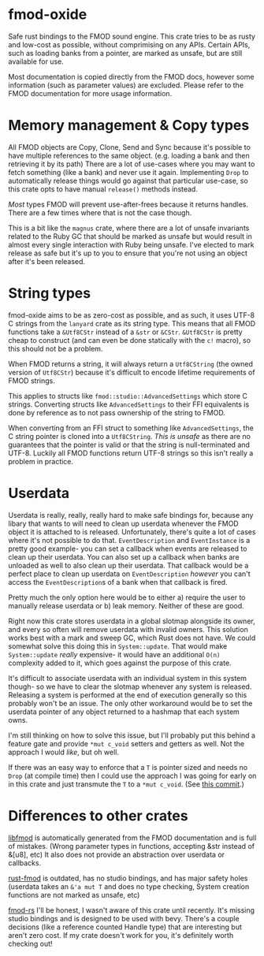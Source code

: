 # fmod-oxide

Safe rust bindings to the FMOD sound engine.
This crate tries to be as rusty and low-cost as possible, without comprimising on any APIs.
Certain APIs, such as loading banks from a pointer, are marked as unsafe, but are still available for use.

Most documentation is copied directly from the FMOD docs, however some information (such as parameter values) are excluded.
Please refer to the FMOD documentation for more usage information.

# Memory management & Copy types

All FMOD objects are Copy, Clone, Send and Sync because it's possible to have multiple references to the same object. (e.g. loading a bank and then retrieving it by its path)
There are a lot of use-cases where you may want to fetch something (like a bank) and never use it again.
Implementing `Drop` to automatically release things would go against that particular use-case, so this crate opts to have manual `release()` methods instead.

*Most* types FMOD will prevent use-after-frees because it returns handles. There are a few times where that is not the case though.
<!-- TODO investigate what is and isnt safe to release -->
This is a bit like the `magnus` crate, where there are a lot of unsafe invariants related to the Ruby GC that should be marked as unsafe but would result in almost every single interaction with Ruby being unsafe.
I've elected to mark release as safe but it's up to you to ensure that you're not using an object after it's been released.

# String types
fmod-oxide aims to be as zero-cost as possible, and as such, it uses UTF-8 C strings from the `lanyard` crate as its string type.
This means that all FMOD functions take a `&Utf8CStr` instead of a `&str` or `&CStr`. 
`&Utf8CStr` is pretty cheap to construct (and can even be done statically with the `c!` macro), so this should not be a problem.

When FMOD returns a string, it will always return a `Utf8CString` (the owned version of `Utf8CStr`) because it's difficult to encode lifetime requirements of FMOD strings.

This applies to structs like `fmod::studio::AdvancedSettings` which store C strings. 
Converting structs like `AdvancedSettings` to their FFI equivalents is done by reference as to not pass ownership of the string to FMOD. 

When converting from an FFI struct to something like `AdvancedSettings`, the C string pointer is cloned into a `Utf8CString`. 
*This is unsafe* as there are no guarantees that the pointer is valid or that the string is null-terminated and UTF-8.
Luckily all FMOD functions return UTF-8 strings so this isn't really a problem in practice.

# Userdata

Userdata is really, really, really hard to make safe bindings for, because any libary that wants to will need to clean up userdata whenever the FMOD object it is attached to is released.
Unfortunately, there's quite a lot of cases where it's not possible to do that. 
`EventDescription` and `EventInstance` is a pretty good example- you can set a callback when events are released to clean up their userdata. 
You can also set up a callback when banks are unloaded as well to also clean up their userdata. 
That callback would be a perfect place to clean up userdata on `EventDescription` *however* you can't access the `EventDescription`s of a bank when that callback is fired.

Pretty much the only option here would be to either a) require the user to manually release userdata or b) leak memory.
Neither of these are good.

Right now this crate stores userdata in a global slotmap alongside its owner, and every so often will remove userdata with invalid owners.
This solution works best with a mark and sweep GC, which Rust does not have. We could somewhat solve this doing this in `System::update`.
That would make `System::update`  *really* expensive- it would have an additional `O(n)` complexity added to it, which goes against the purpose of this crate.

It's difficult to associate userdata with an individual system in this system though- so we have to clear the slotmap whenever any system is released.
Releasing a system is performed at the end of execution generally so this probably won't be an issue.
The only other workaround would be to set the userdata pointer of any object returned to a hashmap that each system owns. 

I'm still thinking on how to solve this issue, but I'll probably put this behind a feature gate and provide `*mut c_void` setters and getters as well.
Not the approach I would *like*, but oh well.

If there was an easy way to enforce that a `T` is pointer sized and needs no `Drop` (at compile time) then I could use the approach I was going for early on in this crate and just transmute the `T` to a `*mut c_void`.
(See [this commit](https://github.com/Speak2Erase/fmod-oxide/tree/a14876da32ce5df5b14673c118f09da6fec17544).)

# Differences to other crates
[libfmod](https://github.com/lebedec/libfmod) is automatically generated from the FMOD documentation and is full of mistakes. (Wrong parameter types in functions, accepting &str instead of &[u8], etc)
It also does not provide an abstraction over userdata or callbacks.

[rust-fmod](https://github.com/GuillaumeGomez/rust-fmod) is outdated, has no studio bindings, and has major safety holes (userdata takes an `&'a mut T` and does no type checking, System creation functions are not marked as unsafe, etc)

[fmod-rs](https://github.com/CAD97/fmod-rs)
I'll be honest, I wasn't aware of this crate until recently. It's missing studio bindings and is designed to be used with bevy. 
There's a couple decisions (like a reference counted Handle type) that are interesting but aren't zero cost.
If my crate doesn't work for you, it's definitely worth checking out!
